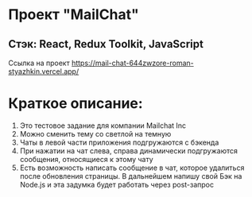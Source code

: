 # Проект "MailChat"

## Стэк: React, Redux Toolkit, JavaScript

Ссылка на проект https://mail-chat-644zwzore-roman-styazhkin.vercel.app/

# Краткое описание:

1. Это тестовое задание для компании Mailchat Inc
2. Можно сменить тему со светлой на темную
3. Чаты в левой части приложения подгружаются с бэкенда
4. При нажатии на чат слева, справа динамически подгружаются сообщения, относящиеся к этому чату
5. Есть возможность написать сообщение в чат, которое удалиться после обновления страницы. В дальнейшем напишу свой Бэк на Node.js и эта задумка будет работать через post-запрос
